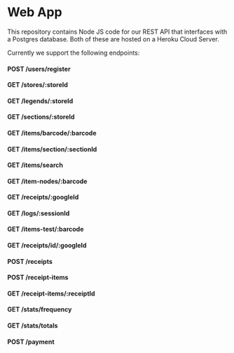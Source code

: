 # Web App

This repository contains Node JS code for our REST API that interfaces with a Postgres database. Both of these are hosted on a Heroku Cloud Server.

Currently we support the following endpoints:

#### POST /users/register
#### GET /stores/:storeId
#### GET /legends/:storeId
#### GET /sections/:storeId
#### GET /items/barcode/:barcode
#### GET /items/section/:sectionId
#### GET /items/search
#### GET /item-nodes/:barcode
#### GET /receipts/:googleId
#### GET /logs/:sessionId
#### GET /items-test/:barcode
#### GET /receipts/id/:googleId
#### POST /receipts
#### POST /receipt-items
#### GET /receipt-items/:receiptId
#### GET /stats/frequency
#### GET /stats/totals
#### POST /payment 
